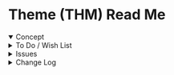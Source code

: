 # Theme (THM) Read Me


<details open >

<summary>Concept</summary>


</details>

<details>

<summary>To Do / Wish List</summary>


</details>

<details>

<summary>Issues</summary>


</details>

<details>

<summary>Change Log</summary>

### 2019-10-17 ~ Thep

SGV v0.17.05-0thm

* B: W3Schools themes updating better.
* Needs more checking



### 2019-10-08 ~ Theo

v0.17-04-0thm

* Update default colors to match @3Schools green theme
* Get them-theme.html working again
* F - First commit read me

</details>
